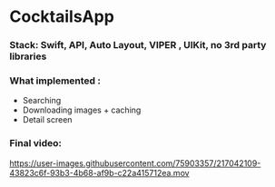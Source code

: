 # CocktailsApp
### Stack: Swift, API, Auto Layout, VIPER , UIKit,  no 3rd party libraries
### What  implemented :
- Searching 
- Downloading images + caching
- Detail screen
### Final video:
https://user-images.githubusercontent.com/75903357/217042109-43823c6f-93b3-4b68-af9b-c22a415712ea.mov

